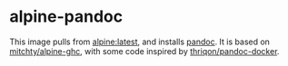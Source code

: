 # alpine-pandoc

This image pulls from [alpine:latest](https://hub.docker.com/_/alpine/), and installs [pandoc](http://pandoc.org/). It is based on [mitchty/alpine-ghc](https://github.com/mitchty/alpine-ghc), with some code inspired by [thriqon/pandoc-docker](https://github.com/thriqon/pandoc-docker).
